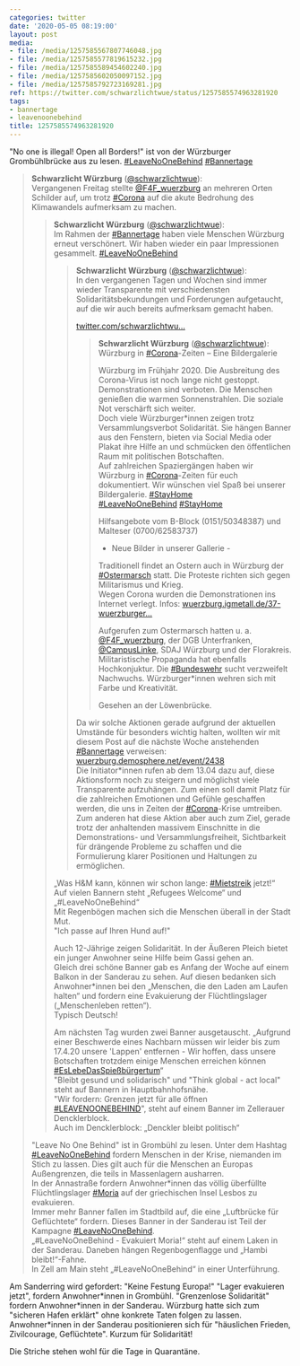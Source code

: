 ```yaml
---
categories: twitter
date: '2020-05-05 08:19:00'
layout: post
media:
- file: /media/1257585567807746048.jpg
- file: /media/1257585577819615232.jpg
- file: /media/1257585589454602240.jpg
- file: /media/1257585602050097152.jpg
- file: /media/1257585792723169281.jpg
ref: https://twitter.com/schwarzlichtwue/status/1257585574963281920
tags:
- bannertage
- leavenoonebehind
title: 1257585574963281920
---
```

"No one is illegal! Open all Borders!" ist von der Würzburger Grombühlbrücke aus zu lesen. [#LeaveNoOneBehind](/t/leavenoonebehind) [#Bannertage](/t/bannertage)

 
> <b>Schwarzlicht Würzburg</b> ([@schwarzlichtwue](https://twitter.com/schwarzlichtwue)):  
>Vergangenen Freitag stellte [@F4F_wuerzburg](https://twitter.com/F4F_wuerzburg) an mehreren Orten Schilder auf, um trotz [#Corona](/t/corona) auf die akute Bedrohung des Klimawandels aufmerksam zu machen.    
>> <b>Schwarzlicht Würzburg</b> ([@schwarzlichtwue](https://twitter.com/schwarzlichtwue)):    
>>Im Rahmen der [#Bannertage](/t/bannertage) haben viele Menschen Würzburg erneut verschönert. Wir haben wieder ein paar Impressionen gesammelt. [#LeaveNoOneBehind](/t/leavenoonebehind)      
>>> <b>Schwarzlicht Würzburg</b> ([@schwarzlichtwue](https://twitter.com/schwarzlichtwue)):      
>>>In den vergangenen Tagen und Wochen sind immer wieder Transparente mit verschiedensten Solidaritätsbekundungen und Forderungen aufgetaucht, auf die wir auch bereits aufmerksam gemacht haben.      
>>>      
>>>[twitter.com/schwarzlichtwu…](https://twitter.com/schwarzlichtwue/status/1247813472446021633?s=19)      
>>>> <b>Schwarzlicht Würzburg</b> ([@schwarzlichtwue](https://twitter.com/schwarzlichtwue)):        
>>>>Würzburg in [#Corona](/t/corona)-Zeiten – Eine Bildergalerie        
>>>>        
>>>>        
>>>>        
>>>>Würzburg im Frühjahr 2020. Die Ausbreitung des Corona-Virus ist noch lange nicht gestoppt. Demonstrationen sind verboten. Die Menschen genießen die warmen Sonnenstrahlen. Die soziale Not verschärft sich weiter.         
>>>>Doch viele Würzburger\*innen zeigen trotz Versammlungsverbot Solidarität. Sie hängen Banner aus den Fenstern, bieten via Social Media oder Plakat ihre Hilfe an und schmücken den öffentlichen Raum mit politischen Botschaften.         
>>>>Auf zahlreichen Spaziergängen haben wir Würzburg in [#Corona](/t/corona)-Zeiten für euch dokumentiert. Wir wünschen viel Spaß bei unserer Bildergalerie. [#StayHome](/t/stayhome)         
>>>>[#LeaveNoOneBehind](/t/leavenoonebehind) [#StayHome](/t/stayhome)         
>>>>        
>>>>        
>>>>        
>>>>Hilfsangebote vom B-Block (0151/50348387) und Malteser (0700/62583737)         
>>>>- Neue Bilder in unserer Gallerie -        
>>>>        
>>>>        
>>>>        
>>>>Traditionell findet an Ostern auch in Würzburg der [#Ostermarsch](/t/ostermarsch) statt. Die Proteste richten sich gegen Militarismus und Krieg.         
>>>>Wegen Corona wurden die Demonstrationen ins Internet verlegt. Infos: [wuerzburg.igmetall.de/37-wuerzburger…](https://wuerzburg.igmetall.de/37-wuerzburger-ostermarsch-in-2020-digital/)        
>>>>        
>>>>        
>>>>        
>>>>Aufgerufen zum Ostermarsch hatten u. a. [@F4F_wuerzburg](https://twitter.com/F4F_wuerzburg), der DGB Unterfranken, [@CampusLinke](https://twitter.com/CampusLinke), SDAJ Würzburg und der Florakreis.        
>>>>Militaristische Propaganda hat ebenfalls Hochkonjuktur. Die [#Bundeswehr](/t/bundeswehr) sucht verzweifelt Nachwuchs. Würzburger\*innen wehren sich mit Farbe und Kreativität.         
>>>>        
>>>>        
>>>>        
>>>>Gesehen an der Löwenbrücke.         
>>>      
>>>      
>>>Da wir solche Aktionen gerade aufgrund der aktuellen Umstände für besonders wichtig halten, wollten wir mit diesem Post auf die nächste Woche anstehenden [#Bannertage](/t/bannertage) verweisen: [wuerzburg.demosphere.net/event/2438](https://wuerzburg.demosphere.net/event/2438)      
>>>Die Initiator\*innen rufen ab dem 13.04 dazu auf, diese Aktionsform noch zu steigern und möglichst viele Transparente aufzuhängen. Zum einen soll damit Platz für die zahlreichen Emotionen und Gefühle geschaffen werden, die uns in Zeiten der [#Corona](/t/corona)-Krise umtreiben.      
>>>Zum anderen hat diese Aktion aber auch zum Ziel, gerade trotz der anhaltenden massivem Einschnitte in die Demonstrations- und Versammlungsfreiheit, Sichtbarkeit für drängende Probleme zu schaffen und die Formulierung klarer Positionen und Haltungen zu ermöglichen.      
>>    
>>    
>>„Was H&amp;M kann, können wir schon lange: [#Mietstreik](/t/mietstreik) jetzt!“     
>>Auf vielen Bannern steht „Refugees Welcome“ und „#LeaveNoOneBehind“     
>>Mit Regenbögen machen sich die Menschen überall in der Stadt Mut.     
>>"Ich passe auf Ihren Hund auf!"    
>>    
>>    
>>    
>>Auch 12-Jährige zeigen Solidarität. In der Äußeren Pleich bietet ein junger Anwohner seine Hilfe beim Gassi gehen an.     
>>Gleich drei schöne Banner gab es Anfang der Woche auf einem Balkon in der Sanderau zu sehen. Auf diesen bedanken sich Anwohner\*innen bei den „Menschen, die den Laden am Laufen halten“ und fordern eine Evakuierung der Flüchtlingslager („Menschenleben retten“).     
>>Typisch Deutsch!    
>>    
>>    
>>    
>>Am nächsten Tag wurden zwei Banner ausgetauscht. „Aufgrund einer Beschwerde eines Nachbarn müssen wir leider bis zum 17.4.20 unsere 'Lappen' entfernen - Wir hoffen, dass unsere Botschaften trotzdem einige Menschen erreichen können [#EsLebeDasSpießbürgertum](/t/eslebedasspießbürgertum)“     
>>"Bleibt gesund und solidarisch" und "Think global - act local" steht auf Bannern in Hauptbahnhofsnähe.     
>>"Wir fordern: Grenzen jetzt für alle öffnen [#LEAVENOONEBEHIND](/t/leavenoonebehind)", steht auf einem Banner im Zellerauer Dencklerblock.     
>>Auch im Dencklerblock: „Denckler bleibt politisch“     
>  
>  
>"Leave No One Behind" ist in Grombühl zu lesen. Unter dem Hashtag [#LeaveNoOneBehind](/t/leavenoonebehind) fordern Menschen in der Krise, niemanden im Stich zu lassen. Dies gilt auch für die Menschen an Europas Außengrenzen, die teils in Massenlagern ausharren.   
>In der Annastraße fordern Anwohner\*innen das völlig überfüllte Flüchtlingslager [#Moria](/t/moria) auf der griechischen Insel Lesbos zu evakuieren.   
>Immer mehr Banner fallen im Stadtbild auf, die eine „Luftbrücke für Geflüchtete“ fordern. Dieses Banner in der Sanderau ist Teil der Kampagne [#LeaveNoOneBehind](/t/leavenoonebehind).   
>„#LeaveNoOneBehind - Evakuiert Moria!“ steht auf einem Laken in der Sanderau. Daneben hängen Regenbogenflagge und „Hambi bleibt!“-Fahne.   
>In Zell am Main steht „#LeaveNoOneBehind“ in einer Unterführung.   


Am Sanderring wird gefordert: "Keine Festung Europa!" 
"Lager evakuieren jetzt", fordern Anwohner\*innen in Grombühl. 
"Grenzenlose Solidarität" fordern Anwohner\*innen in der Sanderau. Würzburg hatte sich zum "sicheren Hafen erklärt" ohne konkrete Taten folgen zu lassen. 
Anwohner\*innen in der Sanderau positionieren sich für "häuslichen Frieden, Zivilcourage, Geflüchtete". Kurzum für Solidarität!



Die Striche stehen wohl für die Tage in Quarantäne. 